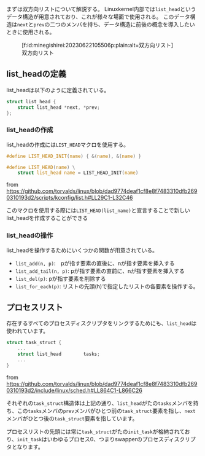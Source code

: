 ﻿






まずは双方向リストについて解説する。
Linuxkernel内部では`list_head`というデータ構造が用意されており、これが様々な場面で使用される。
このデータ構造は`next`と`prev`の二つのメンバを持ち、データ構造に前後の概念を導入したいときに使用される。

<figure class="figure-image figure-image-fotolife" title="双方向リスト">[f:id:minegishirei:20230622105506p:plain:alt=双方向リスト]<figcaption>双方向リスト</figcaption></figure>


## list_headの定義

list_headは以下のように定義されている。

```c
struct list_head {
	struct list_head *next, *prev;
};
```


### list_headの作成

list_headの作成には`LIST_HEAD`マクロを使用する。

```c
#define LIST_HEAD_INIT(name) { &(name), &(name) }

#define LIST_HEAD(name) \
	struct list_head name = LIST_HEAD_INIT(name)
```

from https://github.com/torvalds/linux/blob/dad9774deaf1cf8e8f7483310dfb2690310193d2/scripts/kconfig/list.h#LL29C1-L32C46


このマクロを使用する際には`LIST_HEAD(list_name)`と宣言することで新しいlist_headを作成することができる


### list_headの操作

list_headを操作するためにいくつかの関数が用意されている。

- `list_add(n, p)`:　pが指す要素の直後に、nが指す要素を挿入する
- `list_add_tail(n, p)`: pが指す要素の直前に、nが指す要素を挿入する
- `list_del(p)`: pが指す要素を削除する
- `list_for_each(p)`: リストの先頭(h)で指定したリストの各要素を操作する。


## プロセスリスト

存在するすべてのプロセスディスクリプタをリンクするためにも、`list_head`は使われています。


```c
struct task_struct {
    ...
	struct list_head		tasks;
    ...
}
```

from https://github.com/torvalds/linux/blob/dad9774deaf1cf8e8f7483310dfb2690310193d2/include/linux/sched.h#LL864C1-L866C26


それぞれの`task_struct`構造体は上記の通り、`list_head`がたの`tasks`メンバを持ち、この`tasks`メンバの`prev`メンバがひとつ前の`task_struct`要素を指し、`next`メンバがひとつ後の`task_struct`要素を指しています。

プロセスリストの先頭には常に`task_struct`がたの`init_task`が格納されており、`init_task`はいわゆるプロセス0、つまりswapperのプロセスディスクリプタとなります。





